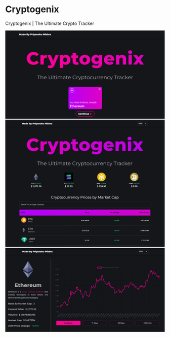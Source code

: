 # Cryptogenix
Cryptogenix | The Ultimate Crypto Tracker

![Login](login.png?raw=true "Login Page")
![Home](home.png?raw=true "Home Page")
![Coin](coinpage.png?raw=true "Coin Page")
